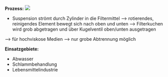 **Prozess:**
![](Pasted%20image%2020250814160652.png)
- Suspension strömt durch Zylinder in die Filtermittel --> rotierendes, reinigendes Element bewegt sich nach oben und unten --> Filterkuchen wird grob abgetragen und über Kugelventil oben/unten ausgetragen

--> für hochviskose Medien
--> nur grobe Abtrennung möglich

**Einsatzgebiete:**
- Abwasser
- Schlammbehandlung
- Lebensmittelindustrie


